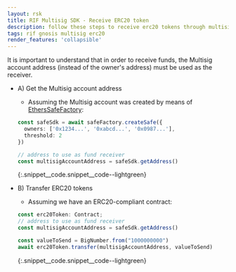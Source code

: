 ```yaml
---
layout: rsk
title: RIF Multisig SDK - Receive ERC20 token
description: follow these steps to receive erc20 tokens through multisig transactions
tags: rif gnosis multisig erc20
render_features: 'collapsible'
---
```


It is important to understand that in order to receive funds, the Multisig account address (instead of the owner's address) must be used as the receiver.

[](#top "collapsible")
- A) Get the Multisig account address
  * Assuming the Multisig account was created by means of [EthersSafeFactory](/rif/multisig/sdk/creation):

  ```ts
  const safeSdk = await safeFactory.createSafe({
    owners: ['0x1234...', '0xabcd...', '0x0987...'],
    threshold: 2
  })

  // address to use as fund receiver
  const multisigAccountAddress = safeSdk.getAddress()
  ```
  {:.snippet__code.snippet__code--lightgreen}

- B) Transfer ERC20 tokens
  * Assuming we have an ERC20-compliant contract:

  ```ts
  const erc20Token: Contract;
  // address to use as fund receiver
  const multisigAccountAddress = safeSdk.getAddress()

  const valueToSend = BigNumber.from("1000000000")
  await erc20Token.transfer(multisigAccountAddress, valueToSend)
  ```
  {:.snippet__code.snippet__code--lightgreen}